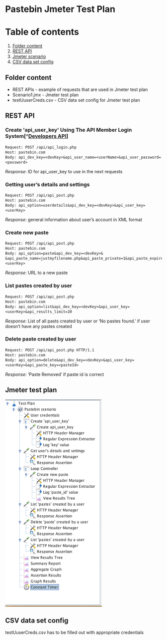 # Pastebin Jmeter Test Plan

# Table of contents
1. [Folder content](#content)
2. [REST API ](#rest_api)
3. [Jmeter scenario](#test_plan)
4. [CSV data set config](#data_set)

## Folder content <a name="content"></a>

* REST APIs - example of requests that are used in Jmeter test plan
* Scenario1.jmx - Jmeter test plan
* testUuserCreds.csv - CSV data set config for Jmeter test plan

## REST API <a name="rest_api"></a>

### Create 'api_user_key' Using The API Member Login System[^[Developers API](https://pastebin.com/api#1)]

```
Request: POST /api/api_login.php
Host: pastebin.com
Body: api_dev_key=<devKey>&api_user_name=<userName>&api_user_password=<password>
```

*Response*: ID for api_user_key to use in the next requests

### Getting user’s details and settings

```
Request: POST /api/api_post.php
Host: pastebin.com
Body: api_option=userdetails&api_dev_key=<devKey>&api_user_key=<userKey>
```
*Response*: general information about user’s account in XML format

### Create new paste 

```
Request: POST /api/api_post.php
Host: pastebin.com
Body: api_option=paste&api_dev_key=<devKey>&	&api_paste_name=justmyfilename.php&api_paste_private=1&api_paste_expire_date=1H&api_user_key=<userKey>
```
*Response*: URL to a new paste

### List pastes created by user

```
Request: POST /api/api_post.php
Host: pastebin.com
Body: api_option=list&api_dev_key=<devKey>&api_user_key=<userKey>&api_results_limit=20
```
*Response*: List of all pasts created by user or ‘No pastes found.’ if user doesn’t have any pastes created

### Delete paste created by user

```
Request: POST /api/api_post.php HTTP/1.1
Host: pastebin.com
Body: api_option=delete&api_dev_key=<devKey>&api_user_key=<userKey>&api_paste_key=<pasteId>
```
*Response*: ‘Paste Removed’ if paste id is correct


## Jmeter test plan <a name="test_plan"></a>

![](JmeterTestPlan.png)


## CSV data set config <a name="data_set"></a>

testUuserCreds.csv has to be filled out with appropriate credentials